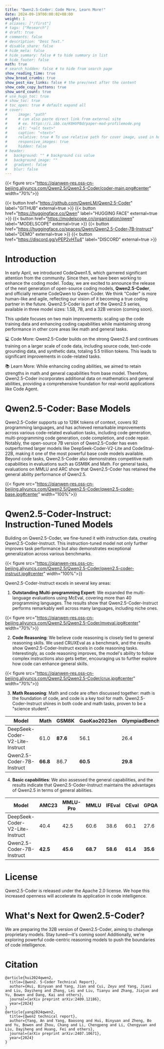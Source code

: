 ```yaml
---
title: "Qwen2.5-Coder: Code More, Learn More!"
date: 2024-09-19T00:00:02+08:00
weight: 1
# aliases: ["/first"]
# tags: ["Research"]
# draft: true
# comments: false
# description: "Desc Text."
# disable_share: false
# hide_meta: false
# hide_summary: false # to hide summary in list
# hide_footer: false
math: true
# search_hidden: false # to hide from search page
show_reading_time: true
show_bread_crumbs: true
show_post_nav_links: false # the prev/next after the content
show_code_copy_buttons: true
show_word_count: true
# use_hugo_toc: true
# show_toc: true
# toc_open: true # default expand all
# cover:
#     image: "path"
#     # can also paste direct link from external site
#     # ex. https://i.ibb.co/K0HVPBd/paper-mod-profilemode.png
#     alt: "<alt text>"
#     caption: "<text>"
#     relative: true # To use relative path for cover image, used in hugo Page-bundles
#     responsive_images: true
#     hidden: false
# header:
#   background: "" # background css value
#   background_image: ""
#   gradient: false
#   blur: false
---
```


{{< figure src="https://qianwen-res.oss-cn-beijing.aliyuncs.com/Qwen2.5/Qwen2.5-Coder/coder-main.png#center" width="70%">}}

{{< button href="https://github.com/QwenLM/Qwen2.5-Coder" label="GITHUB" external=true >}}
{{< button href="https://huggingface.co/Qwen" label="HUGGING FACE" external=true >}}
{{< button href="https://modelscope.cn/organization/qwen" label="MODELSCOPE" external=true >}}
{{< button href="https://huggingface.co/spaces/Qwen/Qwen2.5-Coder-7B-Instruct" label="DEMO" external=true >}}
{{< button href="https://discord.gg/yPEP2vHTu4" label="DISCORD" external=true >}}

# Introduction

In early April, we introduced CodeQwen1.5, which garnered significant attention from the community. Since then, we have been working to enhance the coding model. Today, we are excited to announce the release of the next generation of open-source coding models, **Qwen2.5-Coder**, and officially rename CodeQwen to Qwen-Coder. We think "Coder" is more human-like and agile, reflecting our vision of it becoming a true coding partner in the future. Qwen2.5-Coder is part of the Qwen2.5 series, available in three model sizes: 1.5B, 7B, and a 32B version (coming soon).

This update focuses on two main improvements: scaling up the code training data and enhancing coding capabilities while maintaining strong performance in other core areas like math and general tasks.

💻 Code More: Qwen2.5-Coder builds on the strong Qwen2.5 and continues training on a larger scale of code data, including source code, text-code grounding data, and synthetic data, totaling 5.5 trillion tokens. This leads to significant improvements in code-related tasks.

📚 Learn More: While enhancing coding abilities, we aimed to retain strengths in math and general capabilities from base model. Therefore, Qwen2.5-Coder incorporates additional data on mathematics and general abilities, providing a comprehensive foundation for real-world applications like Code Agent.

# Qwen2.5-Coder: Base Models

Qwen2.5-Coder supports up to 128K tokens of context, covers 92 programming languages, and has achieved remarkable improvements across various code-related evaluation tasks, including code generation, multi-programming code generation, code completion, and code repair. Notably, the open-source 7B version of Qwen2.5-Coder has even outperformed larger models like DeepSeek-Coder-V2-Lite and CodeStral-22B, making it one of the most powerful base code models available. Beyond code tasks, Qwen2.5-Coder also demonstrates competitive math capabilities in evaluations such as GSM8K and Math. For general tasks, evaluations on MMLU and ARC show that Qwen2.5-Coder has retained the general ability performance of Qwen2.5.

{{< figure src="https://qianwen-res.oss-cn-beijing.aliyuncs.com/Qwen2.5/Qwen2.5-Coder/qwen2.5-coder-base.jpg#center" width="100%">}}

# Qwen2.5-Coder-Instruct: Instruction-Tuned Models

Building on Qwen2.5-Coder, we fine-tuned it with instruction data, creating Qwen2.5-Coder-Instruct. This instruction-tuned model not only further improves task performance but also demonstrates exceptional generalization across various benchmarks.

{{< figure src="https://qianwen-res.oss-cn-beijing.aliyuncs.com/Qwen2.5/Qwen2.5-Coder/qwen2.5-coder-instruct.jpg#center" width="100%">}}

Qwen2.5-Coder-Instruct excels in several key areas:

1. **Outstanding Multi-programming Expert**: We expanded the multi-language evaluations using McEval, covering more than 40 programming languages. The results show that Qwen2.5-Coder-Instruct performs remarkably well across many languages, including niche ones.

{{< figure src="https://qianwen-res.oss-cn-beijing.aliyuncs.com/Qwen2.5/Qwen2.5-Coder/mveval.jpg#center" width="70%">}}

2. **Code Reasoning**: We believe code reasoning is closely tied to general reasoning skills. We used CRUXEval as a benchmark, and the results show Qwen2.5-Coder-Instruct excels in code reasoning tasks. Interestingly, as code reasoning improves, the model's ability to follow complex instructions also gets better, encouraging us to further explore how code can enhance general skills.

{{< figure src="https://qianwen-res.oss-cn-beijing.aliyuncs.com/Qwen2.5/Qwen2.5-Coder/crux.jpg#center" width="70%">}}

3. **Math Reasoning**: Math and code are often discussed together: math is the foundation of code, and code is a key tool for math. Qwen2.5-Coder-Instruct shines in both code and math tasks, proven to be a "science student".
  
| **Model**                       | **Math**  | **GSM8K** | **GaoKao2023en** | **OlympiadBench** | **CollegeMath** | **AIME24** |
| ------------------------------- | --------- | --------- | ---------------- | ----------------- | --------------- | ---------- |
| DeepSeek-Coder-V2-Lite-Instruct | 61.0        | **87.6**  | 56.1             | 26.4              | 39.8            | 6.7        |
| Qwen2.5-Coder-7B-Instruct    | **66.8**  | 86.7      | **60.5**         | **29.8**          | **43.5**        | **10.0**     |

4. **Basic capabilities**: We also assessed the general capabilities, and the results indicate that Qwen2.5-Coder-Instruct maintains the advantages of Qwen2.5 in terms of general abilities.

| **Model**                       | **AMC23** | **MMLU-Pro**  | **MMLU**     | **IFEval**        | **CEval**       | **GPQA**   |
| ------------------------------- | --------- | --------- | ---------------- | ----------------- | --------------- | ---------- |
| DeepSeek-Coder-V2-Lite-Instruct | 40.4      | 42.5      | 60.6             | 38.6              | 60.1            | 27.6       |
| Qwen2.5-Coder-7B-Instruct    | **42.5**  | **45.6**  | **68.7**         | **58.6**          | **61.4**        | **35.6**   |


# License

Qwen2.5-Coder is released under the Apache 2.0 license. We hope this increased openness will accelerate its application in code intelligence.

# What's Next for Qwen2.5-Coder?

We are preparing the 32B version of Qwen2.5-Coder, aiming to challenge proprietary models. Stay tuned—it's coming soon! Additionally, we're exploring powerful code-centric reasoning models to push the boundaries of code intelligence.

# Citation

```
@article{hui2024qwen2,
  title={Qwen2. 5-Coder Technical Report},
  author={Hui, Binyuan and Yang, Jian and Cui, Zeyu and Yang, Jiaxi and Liu, Dayiheng and Zhang, Lei and Liu, Tianyu and Zhang, Jiajun and Yu, Bowen and Dang, Kai and others},
  journal={arXiv preprint arXiv:2409.12186},
  year={2024}
}
@article{yang2024qwen2,
  title={Qwen2 technical report},
  author={Yang, An and Yang, Baosong and Hui, Binyuan and Zheng, Bo and Yu, Bowen and Zhou, Chang and Li, Chengpeng and Li, Chengyuan and Liu, Dayiheng and Huang, Fei and others},
  journal={arXiv preprint arXiv:2407.10671},
  year={2024}
}
```